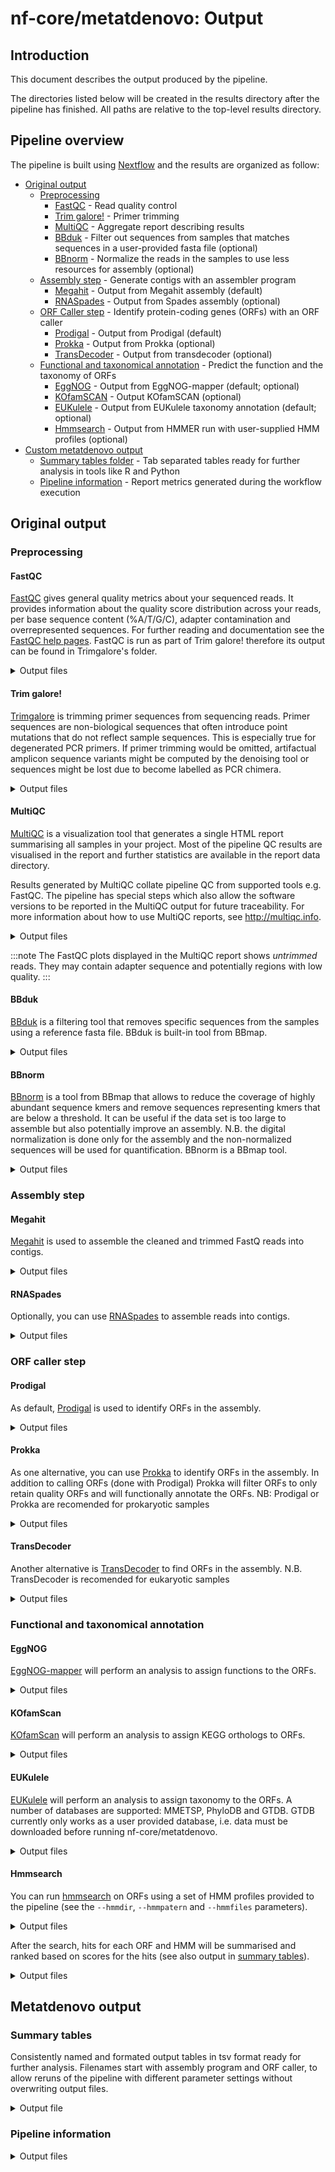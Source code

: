 # nf-core/metatdenovo: Output

## Introduction

This document describes the output produced by the pipeline.

The directories listed below will be created in the results directory after the pipeline has finished.
All paths are relative to the top-level results directory.

## Pipeline overview

The pipeline is built using [Nextflow](https://www.nextflow.io/) and the results are organized as follow:

- [Original output](#original-output)
  - [Preprocessing](#preprocessing)
    - [FastQC](#fastqc) - Read quality control
    - [Trim galore!](#trim-galore) - Primer trimming
    - [MultiQC](#multiqc) - Aggregate report describing results
    - [BBduk](#bbduk) - Filter out sequences from samples that matches sequences in a user-provided fasta file (optional)
    - [BBnorm](#bbnorm) - Normalize the reads in the samples to use less resources for assembly (optional)
  - [Assembly step](#assembly-step) - Generate contigs with an assembler program
    - [Megahit](#megahit) - Output from Megahit assembly (default)
    - [RNASpades](#rnaspades) - Output from Spades assembly (optional)
  - [ORF Caller step](#orf-caller-step) - Identify protein-coding genes (ORFs) with an ORF caller
    - [Prodigal](#prodigal) - Output from Prodigal (default)
    - [Prokka](#prokka) - Output from Prokka (optional)
    - [TransDecoder](#transdecoder) - Output from transdecoder (optional)
  - [Functional and taxonomical annotation](#functional-and-taxonomical-annotation) - Predict the function and the taxonomy of ORFs
    - [EggNOG](#eggnog) - Output from EggNOG-mapper (default; optional)
    - [KOfamSCAN](#kofamscan) - Output KOfamSCAN (optional)
    - [EUKulele](#eukulele) - Output from EUKulele taxonomy annotation (default; optional)
    - [Hmmsearch](#hmmsearch) - Output from HMMER run with user-supplied HMM profiles (optional)
- [Custom metatdenovo output](#metatdenovo-output)
  - [Summary tables folder](#summary-tables) - Tab separated tables ready for further analysis in tools like R and Python
  - [Pipeline information](#pipeline-information) - Report metrics generated during the workflow execution

## Original output

### Preprocessing

#### FastQC

[FastQC](http://www.bioinformatics.babraham.ac.uk/projects/fastqc/) gives general quality metrics about your sequenced reads. It provides information about the quality score distribution across your reads, per base sequence content (%A/T/G/C), adapter contamination and overrepresented sequences. For further reading and documentation see the [FastQC help pages](http://www.bioinformatics.babraham.ac.uk/projects/fastqc/Help/). FastQC is run as part of Trim galore! therefore its output can be found in Trimgalore's folder.

<details markdown="1">
<summary>Output files</summary>

- `trimgalore/fastqc/`
  - `*_fastqc.html`: FastQC report containing quality metrics for your untrimmed raw fastq files.

</details>

#### Trim galore!

[Trimgalore](https://github.com/FelixKrueger/TrimGalore) is trimming primer sequences from sequencing reads. Primer sequences are non-biological sequences that often introduce point mutations that do not reflect sample sequences. This is especially true for degenerated PCR primers. If primer trimming would be omitted, artifactual amplicon sequence variants might be computed by the denoising tool or sequences might be lost due to become labelled as PCR chimera.

<details markdown="1">
<summary>Output files</summary>

- `trimgalore/`: directory containing log files with retained reads, trimming percentage, etc. for each sample.
  - `*trimming_report.txt`: report of read numbers that pass trimgalore.

</details>

#### MultiQC

[MultiQC](http://multiqc.info) is a visualization tool that generates a single HTML report summarising all samples in your project. Most of the pipeline QC results are visualised in the report and further statistics are available in the report data directory.

Results generated by MultiQC collate pipeline QC from supported tools e.g. FastQC. The pipeline has special steps which also allow the software versions to be reported in the MultiQC output for future traceability. For more information about how to use MultiQC reports, see <http://multiqc.info>.

<details markdown="1">
<summary>Output files</summary>

- `multiqc/`
  - `multiqc_report.html`: a standalone HTML file that can be viewed in your web browser.
  - `multiqc_data/`: directory containing parsed statistics from the different tools used in the pipeline.
  - `multiqc_plots/`: directory containing static images from the report in various formats.

</details>

:::note
The FastQC plots displayed in the MultiQC report shows _untrimmed_ reads. They may contain adapter sequence and potentially regions with low quality.
:::

#### BBduk

[BBduk](https://jgi.doe.gov/data-and-tools/software-tools/bbtools/bb-tools-user-guide/bbnorm-guide/) is a filtering tool that removes specific sequences from the samples using a reference fasta file.
BBduk is built-in tool from BBmap.

<details markdown="1">
<summary>Output files</summary>

- `bbmap/`
  - `*.bbduk.log`: a text file with the results from BBduk analysis. Number of filtered reads can be seen in this log.

</details>

#### BBnorm

[BBnorm](https://jgi.doe.gov/data-and-tools/software-tools/bbtools/bb-tools-user-guide/bbduk-guide/) is a tool from BBmap that allows to reduce the coverage of highly abundant sequence kmers and remove sequences representing kmers that are below a threshold.
It can be useful if the data set is too large to assemble but also potentially improve an assembly.
N.B. the digital normalization is done only for the assembly and the non-normalized sequences will be used for quantification.
BBnorm is a BBmap tool.

<details markdown="1">
<summary>Output files</summary>

- `bbmap/bbnorm/logs/`
  - `*.logs`: it is a log file of the bbnorm run.

</details>

### Assembly step

#### Megahit

[Megahit](https://github.com/voutcn/megahit) is used to assemble the cleaned and trimmed FastQ reads into contigs.

<details markdown="1">
<summary>Output files</summary>
  
- `megahit/megahit_out/`
  - `*.log`: log file of Megahit run.
  - `megahit_assembly.contigs.fa.gz`: reference genome created by Megahit.
  - `intermediate_contigs`: folder that contains the intermediate steps of Megahit run.
    
</details>

#### RNASpades

Optionally, you can use [RNASpades](https://cab.spbu.ru/software/rnaspades/) to assemble reads into contigs.

<details markdown="1">
<summary>Output files</summary>

- `rnaspades/`
  - `rnaspades.assembly.gfa.gz`: gfa file output from rnaspades
  - `rnaspades.spades.log`: log file output from rnaspades run
  - `rnaspades.transcripts.fa.gz`: reference genome created by RNASpades

</details>

### ORF caller step

#### Prodigal

As default, [Prodigal](https://github.com/hyattpd/Prodigal) is used to identify ORFs in the assembly.

<details markdown="1">
<summary>Output files</summary>

- `prodigal/`
  - `*.fna.gz`: nucleotides fasta file output
  - `*.faa.gz`: amino acids fasta file output
  - `*.gff.gz`: genome feature file output

</details>

#### Prokka

As one alternative, you can use [Prokka](https://github.com/tseemann/prokka) to identify ORFs in the assembly.
In addition to calling ORFs (done with Prodigal) Prokka will filter ORFs to only retain quality ORFs and will functionally annotate the ORFs.
NB: Prodigal or Prokka are recomended for prokaryotic samples

<details markdown="1">
<summary>Output files</summary>

- `prokka/`
  - `*.ffn.gz`: nucleotides fasta file output
  - `*.faa.gz`: amino acids fasta file output
  - `*.gff.gz`: genome feature file output

</details>

#### TransDecoder

Another alternative is [TransDecoder](https://github.com/sghignone/TransDecoder) to find ORFs in the assembly.
N.B. TransDecoder is recomended for eukaryotic samples

<details markdown="1">
<summary>Output files</summary>

- `transdecoder/`
  - `*.cds`: nucleotides fasta file output
  - `*.pep`: amino acids fasta file output
  - `*.gff3`: genome feature file output

</details>

### Functional and taxonomical annotation

#### EggNOG

[EggNOG-mapper](https://github.com/eggnogdb/eggnog-mapper) will perform an analysis to assign functions to the ORFs.

<details markdown="1">
<summary>Output files</summary>

- `eggnog/`
  - `*.emapper.annotations.gz`: a file with the results from the annotation phase, see the [EggNOG-mapper documentation](https://github.com/eggnogdb/eggnog-mapper/wiki/).
  - `*.emapper.hits.gz`: a file with the results from the search phase, from HMMER, Diamond or MMseqs2.
  - `*.emapper.seed_orthologs.gz`: a file with the results from parsing the hits. Each row links a query with a seed ortholog. This file has the same format independently of which searcher was used, except that it can be in short format (4 fields), or full.

</details>

#### KOfamScan

[KOfamScan](https://github.com/takaram/kofam_scan) will perform an analysis to assign KEGG orthologs to ORFs.

<details markdown="1">
<summary>Output files</summary>

- `kofamscan/`
  - `*.kofamscan_output.tsv.gz`: kofamscan output.

</details>

#### EUKulele

[EUKulele](https://github.com/AlexanderLabWHOI/EUKulele) will perform an analysis to assign taxonomy to the ORFs.
A number of databases are supported: MMETSP, PhyloDB and GTDB.
GTDB currently only works as a user provided database, i.e. data must be downloaded before running nf-core/metatdenovo.

<details markdown="1">
<summary>Output files</summary>

- `eukulele/assembler.orfcaller/mets_full/diamond/`
  - `*.diamond.out.gz`: Diamond output
- `eukulele/assembler.orfcaller/taxonomy_estimation/`
- `*-estimated-taxonomy.out.gz`: EUKulele output

</details>

#### Hmmsearch

You can run [hmmsearch](https://www.ebi.ac.uk/Tools/hmmer/search/hmmsearch) on ORFs using a set of HMM profiles provided to the pipeline (see the `--hmmdir`, `--hmmpatern` and `--hmmfiles` parameters).

<details markdown="1">
<summary>Output files</summary>

- `hmmer/`
  - `*.tbl.gz`:

</details>

After the search, hits for each ORF and HMM will be summarised and ranked based on scores for the hits (see also output in [summary tables](#summary-tables)).

<details markdown="1">
<summary>Output files</summary>

- `hmmrank/`
  - `*.tsv.gz`: tab separeted file with the ranked ORFs for each HMM profile.

</details>

## Metatdenovo output

### Summary tables

Consistently named and formated output tables in tsv format ready for further analysis.
Filenames start with assembly program and ORF caller, to allow reruns of the pipeline with different parameter settings without overwriting output files.

<details markdown="1">
<summary>Output file</summary>

- `summary_tables/`
  - `{assembler}.{orf_caller}.overall_stats.tsv.gz`: overall statistics from the pipeline, e.g. number of reads, number of called ORFs, number of reads mapping back to contigs/ORFs etc.
  - `{assembler}.{orf_caller}.counts.tsv.gz`: read counts per ORF and sample.
  - `{assembler}.{orf_caller}.emapper.tsv.gz`: reformatted output from EggNOG-mapper.
  - `{assembler}.{orf_caller}.{db}_eukulele.tsv.gz`: taxonomic annotation per ORF for specific database.
  - `{assembler}.{orf_caller}.prokka-annotations.tsv.gz`: reformatted annotation output from Prokka.
  - `{assembler}.{orf_caller}.hmmrank.tsv.gz`: ranked summary table from HMMER results.

</details>

### Pipeline information

<details markdown="1">
<summary>Output files</summary>

- `pipeline_info/`
  - reports generated by Nextflow: `execution_report.html`, `execution_timeline.html`, `execution_trace.txt` and `pipeline_dag.dot`/`pipeline_dag.svg`.
  - reports generated by the pipeline: `pipeline_report.html`, `pipeline_report.txt` and `software_versions.yml`. The `pipeline_report*` files will only be present if the `--email` / `--email_on_fail` parameter's are used when running the pipeline.
  - reformatted samplesheet files used as input to the pipeline: `samplesheet.valid.csv`.
  - parameters used by the pipeline run: `params.json`.

</details>
